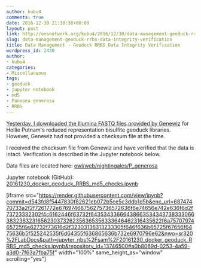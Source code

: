 ```yaml
---
author: kubu4
comments: true
date: 2016-12-30 21:38:38+00:00
layout: post
link: http://onsnetwork.org/kubu4/2016/12/30/data-management-geoduck-rrbs-data-integrity-verification/
slug: data-management-geoduck-rrbs-data-integrity-verification
title: Data Management - Geoduck RRBS Data Integrity Verification
wordpress_id: 2430
author:
- kubu4
categories:
- Miscellaneous
tags:
- geoduck
- jupyter notebook
- md5
- Panopea generosa
- RRBS
---
```


[Yesterday, I downloaded the Illumina FASTQ files provided by Genewiz](http://onsnetwork.org/kubu4/2016/12/29/data-received-geoduck-rrbs-sequencing-data/) for Hollie Putnam's reduced representation bisulfite geoduck libraries. However, Genewiz had not provided a checksum file at the time.

I received the checksum file from Genewiz and have verified that the data is intact. Verification is described in the Jupyter notebook below.

Data files are located here: [owl/web/nightingales/P_generosa](http://owl.fish.washington.edu/nightingales/P_generosa/)

Jupyter notebook (GitHub): [20161230_docker_geoduck_RRBS_md5_checks.ipynb](https://github.com/sr320/LabDocs/blob/master/jupyter_nbs/sam/20161230_docker_geoduck_RRBS_md5_checks.ipynb)

[iframe src="https://render.githubusercontent.com/view/ipynb?commit=d543fd8f5447830f82621eb072b5ce5c3ddb1d5b&enc_url=68747470733a2f2f7261772e67697468756275736572636f6e74656e742e636f6d2f73723332302f4c6162446f63732f643534336664386635343437383330663832363231656230373262356365356333646462316435622f6a7570797465725f6e62732f73616d2f32303136313233305f646f636b65725f67656f6475636b5f525242535f6d64355f636865636b732e6970796e62&nwo=sr320%2FLabDocs&path=jupyter_nbs%2Fsam%2F20161230_docker_geoduck_RRBS_md5_checks.ipynb&repository_id=13746500#a0b8069d-0253-4a59-a3d0-7f63a7fba75f" width="100%" same_height_as="window" scrolling="yes"]
